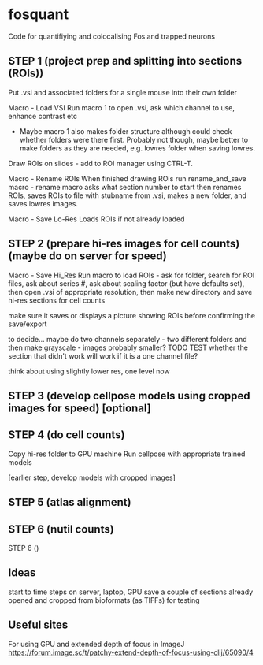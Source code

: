 # fosquant
 Code for quantifiying and colocalising Fos and trapped neurons


## STEP 1 (project prep and splitting into sections (ROIs))
Put .vsi and associated folders for a single mouse into their own folder

Macro - Load VSI
Run macro 1 to open .vsi, ask which channel to use, enhance contrast etc
 - Maybe macro 1 also makes folder structure although could check whether folders were there first. Probably not though, maybe better to make folders as they are needed, e.g. lowres folder when saving lowres.


Draw ROIs on slides - add to ROI manager using CTRL-T.

Macro - Rename ROIs
When finished drawing ROIs run rename_and_save macro - rename macro asks what section number to start then renames ROIs, saves ROIs to file with stubname from .vsi, makes a new folder, and saves lowres images.

Macro - Save Lo-Res
Loads ROIs if not already loaded




## STEP 2 (prepare hi-res images for cell counts) (maybe do on server for speed)

Macro - Save Hi_Res
Run macro to load ROIs - ask for folder, search for ROI files, ask about series #, ask about scaling factor (but have defaults set), then open .vsi of appropriate resolution, then make new directory and save hi-res sections for cell counts

make sure it saves or displays a picture showing ROIs before confirming the save/export

to decide...
maybe do two channels separately - two different folders and then make grayscale - images probably smaller? TODO TEST whether the section that didn't work will work if it is a one channel file?

think about using slightly lower res, one level now

## STEP 3 (develop cellpose models using cropped images for speed) [optional]



## STEP 4 (do cell counts)
Copy hi-res folder to GPU machine
Run cellpose with appropriate trained models

[earlier step, develop models with cropped images]

## STEP 5 (atlas alignment)


## STEP 6 (nutil counts)


STEP 6 ()

## Ideas
start to time steps on server, laptop, GPU
save a couple of sections already opened and cropped from bioformats (as TIFFs) for testing


## Useful sites
For using GPU and extended depth of focus in ImageJ
https://forum.image.sc/t/patchy-extend-depth-of-focus-using-clij/65090/4




